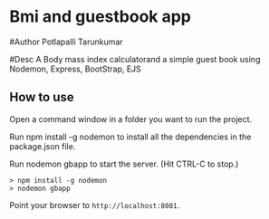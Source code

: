 # Bmi and guestbook app
#Author
Potlapalli Tarunkumar

#Desc
A Body mass index calculatorand a simple guest book using Nodemon, Express, BootStrap, EJS
 

## How to use

Open a command window in a folder you want to run the project.

Run npm install -g nodemon to install all the dependencies in the package.json file.

Run nodemon gbapp to start the server.  (Hit CTRL-C to stop.)

```
> npm install -g nodemon
> nodemon gbapp
```

Point your browser to `http://localhost:8081`. 